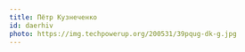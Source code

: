 ```yaml
---
title: Пётр Кузнеченко
id: daerhiv
photo: https://img.techpowerup.org/200531/39pqug-dk-g.jpg
---
```

